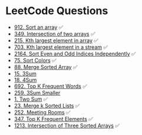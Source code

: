 # LeetCode Questions

- [912. Sort an array](https://leetcode.com/problems/sort-an-array/) ✅
- [349. Intersection of two arrays](https://leetcode.com/problems/intersection-of-two-arrays/) ✅
- [215. Kth largest element in array](https://leetcode.com/problems/kth-largest-element-in-an-array/) ✅
- [703. Kth largest element in a stream](https://leetcode.com/problems/kth-largest-element-in-a-stream/) ✅
- [2164. Sort Even and Odd Indices Independently](https://leetcode.com/problems/sort-even-and-odd-indices-independently/) ✅
- [75. Sort Colors](https://leetcode.com/problems/sort-colors/) ✅
- [88. Merge Sorted Array](https://leetcode.com/problems/merge-sorted-array/) ✅
- [15. 3Sum](https://leetcode.com/problems/3sum/)
- [18. 4Sum](https://leetcode.com/problems/4sum/)
- [692. Top K Frequent Words](https://leetcode.com/problems/top-k-frequent-words/) ✅
- [259. 3Sum Smaller](https://leetcode.com/problems/3sum-smaller/)
- [1. Two Sum](https://leetcode.com/problems/two-sum/) ✅
- [23. Merge k Sorted Lists](https://leetcode.com/problems/merge-k-sorted-lists/) ✅
- [252. Meeting Rooms](https://leetcode.com/problems/meeting-rooms/) ✅
- [347. Top K Frequent Elements](https://leetcode.com/problems/top-k-frequent-elements/) ✅
- [1213. Intersection of Three Sorted Arrays](https://leetcode.com/problems/intersection-of-three-sorted-arrays/) ✅
